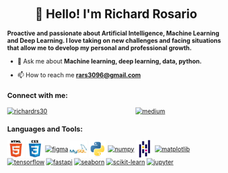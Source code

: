 <h1 align="center">👋 Hello! I'm Richard Rosario</h1>

**Proactive and passionate about Artificial Intelligence, Machine Learning and Deep Learning. I love taking on new challenges and facing situations that allow me to develop my personal and professional growth.**

- 💬 Ask me about **Machine learning, deep learning, data, python.**

- 📫 How to reach me **rars3096@gmail.com**

 <h3 align="left">Connect with me:</h3>
<a href="https://linkedin.com/in/richardrs30" target="blank"><img align="center" src="https://raw.githubusercontent.com/rahuldkjain/github-profile-readme-generator/master/src/images/icons/Social/linked-in-alt.svg" alt="richardrs30" height="35" width="35" /></a>
<a href="https://medium.com/@richardrs30" target="blank"><img align="center" src="https://cdn.icon-icons.com/icons2/2108/PNG/512/medium_icon_130878.png" alt="medium" height="40" width="40" style="padding-left: 200px;"/></a>


<h3 align="left">Languages and Tools:</h3>
<a href="https://www.w3.org/html/" target="_blank" rel="noreferrer"><img align="center" src="https://raw.githubusercontent.com/devicons/devicon/master/icons/html5/html5-original-wordmark.svg" alt="html5" height="40" width="40"/></a>
<a href="https://www.w3schools.com/css/" target="_blank" rel="noreferrer"> <img align="center" src="https://raw.githubusercontent.com/devicons/devicon/master/icons/css3/css3-original-wordmark.svg" alt="css3" width="40" height="40"/></a>
<a href="https://www.figma.com/" target="_blank" rel="noreferrer"> <img align="center" src="https://www.vectorlogo.zone/logos/figma/figma-icon.svg" alt="figma" width="40" height="40"/></a>
<a href="https://www.mysql.com/" target="_blank" rel="noreferrer"><img align="center" src="https://raw.githubusercontent.com/devicons/devicon/master/icons/mysql/mysql-original-wordmark.svg" alt="mysql" width="40" height="40"/></a>
<a href="https://www.python.org" target="_blank" rel="noreferrer"> <img align="center" src="https://raw.githubusercontent.com/devicons/devicon/master/icons/python/python-original.svg" alt="python" width="40" height="40"/></a>
<a href="https://numpy.org" target="_blank" rel="noreferrer"> <img align="center" src="https://www.vectorlogo.zone/logos/numpy/numpy-icon.svg" alt="numpy" width="40" height="40"/></a>
<a href="https://pandas.pydata.org/" target="_blank" rel="noreferrer"><img align="center" src="https://raw.githubusercontent.com/devicons/devicon/2ae2a900d2f041da66e950e4d48052658d850630/icons/pandas/pandas-original.svg" alt="pandas" width="40" height="40"/></a>
<a href="https://matplotlib.org" target="_blank" rel="noreferrer"><img align="center" src="https://upload.wikimedia.org/wikipedia/commons/8/84/Matplotlib_icon.svg" alt="matplotlib" width="40" height="40"/></a>
<a href="https://www.tensorflow.org" target="_blank" rel="noreferrer"><img align="center" src="https://www.vectorlogo.zone/logos/tensorflow/tensorflow-icon.svg" alt="tensorflow" width="40" height="40"/></a>
<a href="https://fastapi.tiangolo.com" target="_blank" rel="noreferrer"><img align="center" src="https://cdn.worldvectorlogo.com/logos/fastapi-1.svg" alt="fastapi" width="40" height="40"/></a> 
<a href="https://seaborn.pydata.org" target="_blank" rel="noreferrer"><img align="center" src="https://seeklogo.com/images/S/seaborn-logo-244EB2DEC5-seeklogo.com.png" alt="seaborn" width="40" height="40"/></a> 
<a href="https://scikit-learn.org/stable/" target="_blank" rel="noreferrer"><img align="center" src="https://upload.wikimedia.org/wikipedia/commons/0/05/Scikit_learn_logo_small.svg" alt="scikit-learn" width="40" height="40"/></a> 
<a href="https://jupyter.org/" target="_blank" rel="noreferrer"> <img align="center" src="https://upload.wikimedia.org/wikipedia/commons/3/38/Jupyter_logo.svg" alt="jupyter" width="40" height="40"/></a>
